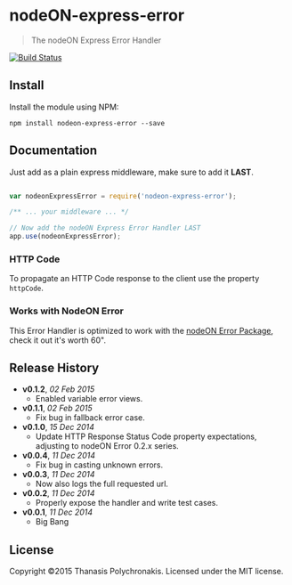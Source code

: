# nodeON-express-error

> The nodeON Express Error Handler

[![Build Status](https://secure.travis-ci.org/thanpolas/nodeON-express-error.png?branch=master)](http://travis-ci.org/thanpolas/nodeON-express-error)

## Install

Install the module using NPM:

```
npm install nodeon-express-error --save
```

## Documentation

Just add as a plain express middleware, make sure to add it **LAST**.

```js

var nodeonExpressError = require('nodeon-express-error');

/** ... your middleware ... */

// Now add the nodeON Express Error Handler LAST
app.use(nodeonExpressError);
```

### HTTP Code

To propagate an HTTP Code response to the client use the property `httpCode`.

### Works with NodeON Error

This Error Handler is optimized to work with the [nodeON Error Package](https://github.com/thanpolas/nodeON-error), check it out it's worth 60".

## Release History

- **v0.1.2**, *02 Feb 2015*
    - Enabled variable error views.
- **v0.1.1**, *02 Feb 2015*
    - Fix bug in fallback error case.
- **v0.1.0**, *15 Dec 2014*
    - Update HTTP Response Status Code property expectations, adjusting to nodeON Error 0.2.x series.
- **v0.0.4**, *11 Dec 2014*
    - Fix bug in casting unknown errors.
- **v0.0.3**, *11 Dec 2014*
    - Now also logs the full requested url.
- **v0.0.2**, *11 Dec 2014*
    - Properly expose the handler and write test cases.
- **v0.0.1**, *11 Dec 2014*
    - Big Bang

## License

Copyright ©2015 Thanasis Polychronakis. Licensed under the MIT license.
